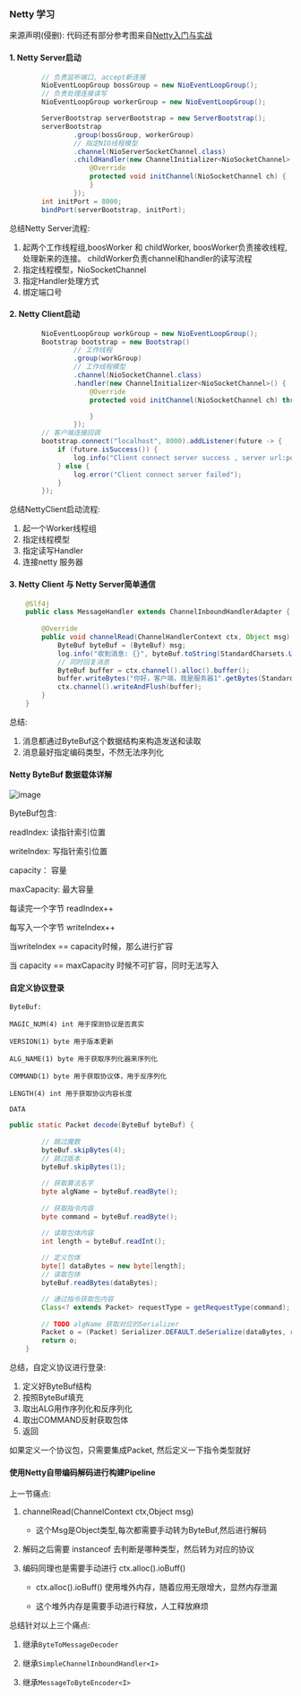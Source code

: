 ### Netty 学习

来源声明(侵删): 代码还有部分参考图来自[Netty入门与实战](https://juejin.im/book/5b4bc28bf265da0f60130116/section/5b4db131e51d4519634fb867#heading-1)

#### 1. Netty Server启动

```java
        // 负责监听端口, accept新连接
        NioEventLoopGroup bossGroup = new NioEventLoopGroup();
        // 负责处理连接读写
        NioEventLoopGroup workerGroup = new NioEventLoopGroup();

        ServerBootstrap serverBootstrap = new ServerBootstrap();
        serverBootstrap
                .group(bossGroup, workerGroup)
                // 指定NIO线程模型
                .channel(NioServerSocketChannel.class)
                .childHandler(new ChannelInitializer<NioSocketChannel>() {
                    @Override
                    protected void initChannel(NioSocketChannel ch) {
                    }
                });
        int initPort = 8000;
        bindPort(serverBootstrap, initPort);
```

总结Netty Server流程:

1. 起两个工作线程组,boosWorker 和 childWorker, boosWorker负责接收线程,处理新来的连接。 childWorker负责channel和handler的读写流程
2. 指定线程模型，NioSocketChannel
3. 指定Handler处理方式
4. 绑定端口号

#### 2. Netty Client启动

```java
        NioEventLoopGroup workGroup = new NioEventLoopGroup();
        Bootstrap bootstrap = new Bootstrap()
                // 工作线程
                .group(workGroup)
                // 工作线程模型
                .channel(NioSocketChannel.class)
                .handler(new ChannelInitializer<NioSocketChannel>() {
                    @Override
                    protected void initChannel(NioSocketChannel ch) throws Exception {

                    }
                });
        // 客户端连接回调
        bootstrap.connect("localhost", 8000).addListener(future -> {
            if (future.isSuccess()) {
                log.info("Client connect server success , server url:port {}:{}", "localhost", "8000");
            } else {
                log.error("Client connect server failed");
            }
        });
```
总结NettyClient启动流程:
1. 起一个Worker线程组
2. 指定线程模型
3. 指定读写Handler
4. 连接netty 服务器

#### 3. Netty Client 与 Netty Server简单通信

```java
    @Slf4j
    public class MessageHandler extends ChannelInboundHandlerAdapter {
    
        @Override
        public void channelRead(ChannelHandlerContext ctx, Object msg) throws Exception {
            ByteBuf byteBuf = (ByteBuf) msg;
            log.info("收到消息: {}", byteBuf.toString(StandardCharsets.UTF_8));
            // 同时回复消息
            ByteBuf buffer = ctx.channel().alloc().buffer();
            buffer.writeBytes("你好，客户端，我是服务器1".getBytes(StandardCharsets.UTF_8));
            ctx.channel().writeAndFlush(buffer);
        }
    }
```

总结: 

1. 消息都通过ByteBuf这个数据结构来构造发送和读取
2. 消息最好指定编码类型，不然无法序列化


#### Netty ByteBuf 数据载体详解

![image](https://user-gold-cdn.xitu.io/2018/8/5/1650817a1455afbb?imageView2/0/w/1280/h/960/format/webp/ignore-error/1)

ByteBuf包含:

readIndex: 读指针索引位置

writeIndex: 写指针索引位置

capacity： 容量

maxCapacity: 最大容量

每读完一个字节 readIndex++

每写入一个字节 writeIndex++

当writeIndex == capacity时候，那么进行扩容

当 capacity == maxCapacity 时候不可扩容，同时无法写入


#### 自定义协议登录

```text
ByteBuf:

MAGIC_NUM(4) int 用于探测协议是否真实

VERSION(1) byte 用于版本更新

ALG_NAME(1) byte 用于获取序列化器来序列化

COMMAND(1) byte 用于获取协议体，用于反序列化

LENGTH(4) int 用于获取协议内容长度

DATA

```

```java
public static Packet decode(ByteBuf byteBuf) {
    
        // 跳过魔数
        byteBuf.skipBytes(4);
        // 跳过版本
        byteBuf.skipBytes(1);
        
        // 获取算法名字
        byte algName = byteBuf.readByte();
        
        // 获取指令内容
        byte command = byteBuf.readByte();

        // 读取包体内容
        int length = byteBuf.readInt();
        
        // 定义包体
        byte[] dataBytes = new byte[length];
        // 读取包体
        byteBuf.readBytes(dataBytes);

        // 通过指令获取包内容
        Class<? extends Packet> requestType = getRequestType(command);
        
        // TODO algName 获取对应的Serializer
        Packet o = (Packet) Serializer.DEFAULT.deSerialize(dataBytes, requestType);
        return o;
    }

```

总结，自定义协议进行登录:

1. 定义好ByteBuf结构
2. 按照ByteBuf填充
3. 取出ALG用作序列化和反序列化
4. 取出COMMAND反射获取包体
5. 返回

如果定义一个协议包，只需要集成Packet, 然后定义一下指令类型就好


#### 使用Netty自带编码解码进行构建Pipeline

上一节痛点:

1. channelRead(ChannelContext ctx,Object msg)

    - 这个Msg是Object类型,每次都需要手动转为ByteBuf,然后进行解码

2. 解码之后需要 instanceof 去判断是哪种类型，然后转为对应的协议

3. 编码同理也是需要手动进行 ctx.alloc().ioBuff() 

    - ctx.alloc().ioBuff() 使用堆外内存，随着应用无限增大，显然内存泄漏

    - 这个堆外内存是需要手动进行释放，人工释放麻烦
    
总结针对以上三个痛点:

1. 继承`ByteToMessageDecoder`

2. 继承`SimpleChannelInboundHandler<I>`

3. 继承`MessageToByteEncoder<I>`